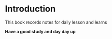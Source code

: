 # Introduction

This book records notes for daily lesson and learns

**Have a good study and day day up**

